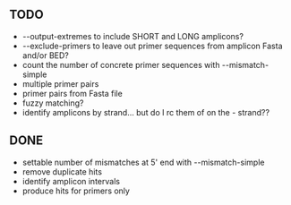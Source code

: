 TODO
----

* --output-extremes to include SHORT and LONG amplicons?
* --exclude-primers to leave out primer sequences from amplicon Fasta and/or BED?
* count the number of concrete primer sequences with --mismatch-simple
* multiple primer pairs
* primer pairs from Fasta file
* fuzzy matching?
* identify amplicons by strand... but do I rc them of on the - strand??


DONE
----

* settable number of mismatches at 5' end with --mismatch-simple
* remove duplicate hits
* identify amplicon intervals
* produce hits for primers only

